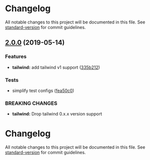 # Changelog

All notable changes to this project will be documented in this file. See [standard-version](https://github.com/conventional-changelog/standard-version) for commit guidelines.

## [2.0.0](https://github.com/buz-zard/tailwind-bootstrap-grid/compare/v1.2.0...v2.0.0) (2019-05-14)

### Features

- **tailwind:** add tailwind v1 support ([335b212](https://github.com/buz-zard/tailwind-bootstrap-grid/commit/335b212))

### Tests

- simplify test configs ([fea50c0](https://github.com/buz-zard/tailwind-bootstrap-grid/commit/fea50c0))

### BREAKING CHANGES

- **tailwind:** Drop tailwind 0.x.x version support

# Changelog

All notable changes to this project will be documented in this file. See [standard-version](https://github.com/conventional-changelog/standard-version) for commit guidelines.
